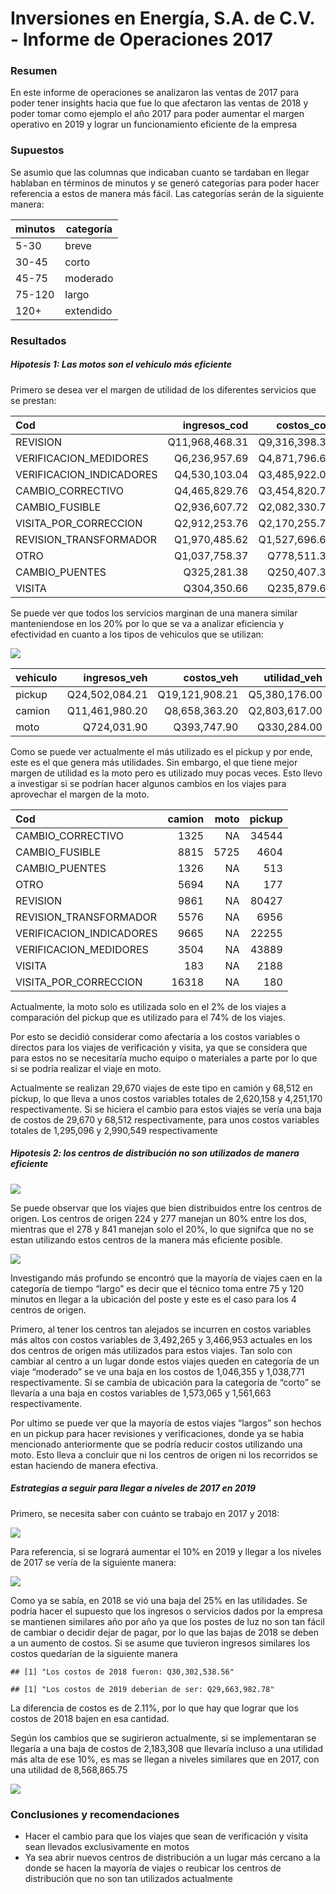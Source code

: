 
# Inversiones en Energía, S.A. de C.V. - Informe de Operaciones 2017

### Resumen

En este informe de operaciones se analizaron las ventas de 2017 para
poder tener insights hacia que fue lo que afectaron las ventas de 2018 y
poder tomar como ejemplo el año 2017 para poder aumentar el margen
operativo en 2019 y lograr un funcionamiento eficiente de la empresa

### Supuestos

Se asumio que las columnas que indicaban cuanto se tardaban en llegar
hablaban en términos de minutos y se generó categorías para poder hacer
referencia a estos de manera más fácil. Las categorías serán de la
siguiente manera:

| minutos | categoría |
|---------|-----------|
| 5-30    | breve     |
| 30-45   | corto     |
| 45-75   | moderado  |
| 75-120  | largo     |
| 120+    | extendido |

### Resultados

##### Hipotesis 1: Las motos son el vehiculo más eficiente

Primero se desea ver el margen de utilidad de los diferentes servicios
que se prestan:

<table>
<thead>
<tr>
<th style="text-align:left;">
Cod
</th>
<th style="text-align:right;">
ingresos_cod
</th>
<th style="text-align:right;">
costos_cod
</th>
<th style="text-align:right;">
utilidad_cod
</th>
<th style="text-align:left;">
margen_ut_cod
</th>
</tr>
</thead>
<tbody>
<tr>
<td style="text-align:left;">
REVISION
</td>
<td style="text-align:right;">
Q11,968,468.31
</td>
<td style="text-align:right;">
Q9,316,398.31
</td>
<td style="text-align:right;">
Q2,652,070.00
</td>
<td style="text-align:left;">
0.22
</td>
</tr>
<tr>
<td style="text-align:left;">
VERIFICACION_MEDIDORES
</td>
<td style="text-align:right;">
Q6,236,957.69
</td>
<td style="text-align:right;">
Q4,871,796.69
</td>
<td style="text-align:right;">
Q1,365,161.00
</td>
<td style="text-align:left;">
0.22
</td>
</tr>
<tr>
<td style="text-align:left;">
VERIFICACION_INDICADORES
</td>
<td style="text-align:right;">
Q4,530,103.04
</td>
<td style="text-align:right;">
Q3,485,922.04
</td>
<td style="text-align:right;">
Q1,044,181.00
</td>
<td style="text-align:left;">
0.23
</td>
</tr>
<tr>
<td style="text-align:left;">
CAMBIO_CORRECTIVO
</td>
<td style="text-align:right;">
Q4,465,829.76
</td>
<td style="text-align:right;">
Q3,454,820.76
</td>
<td style="text-align:right;">
Q1,011,009.00
</td>
<td style="text-align:left;">
0.23
</td>
</tr>
<tr>
<td style="text-align:left;">
CAMBIO_FUSIBLE
</td>
<td style="text-align:right;">
Q2,936,607.72
</td>
<td style="text-align:right;">
Q2,082,330.72
</td>
<td style="text-align:right;">
Q854,277.00
</td>
<td style="text-align:left;">
0.29
</td>
</tr>
<tr>
<td style="text-align:left;">
VISITA_POR_CORRECCION
</td>
<td style="text-align:right;">
Q2,912,253.76
</td>
<td style="text-align:right;">
Q2,170,255.76
</td>
<td style="text-align:right;">
Q741,998.00
</td>
<td style="text-align:left;">
0.25
</td>
</tr>
<tr>
<td style="text-align:left;">
REVISION_TRANSFORMADOR
</td>
<td style="text-align:right;">
Q1,970,485.62
</td>
<td style="text-align:right;">
Q1,527,696.62
</td>
<td style="text-align:right;">
Q442,789.00
</td>
<td style="text-align:left;">
0.22
</td>
</tr>
<tr>
<td style="text-align:left;">
OTRO
</td>
<td style="text-align:right;">
Q1,037,758.37
</td>
<td style="text-align:right;">
Q778,511.37
</td>
<td style="text-align:right;">
Q259,247.00
</td>
<td style="text-align:left;">
0.25
</td>
</tr>
<tr>
<td style="text-align:left;">
CAMBIO_PUENTES
</td>
<td style="text-align:right;">
Q325,281.38
</td>
<td style="text-align:right;">
Q250,407.38
</td>
<td style="text-align:right;">
Q74,874.00
</td>
<td style="text-align:left;">
0.23
</td>
</tr>
<tr>
<td style="text-align:left;">
VISITA
</td>
<td style="text-align:right;">
Q304,350.66
</td>
<td style="text-align:right;">
Q235,879.66
</td>
<td style="text-align:right;">
Q68,471.00
</td>
<td style="text-align:left;">
0.22
</td>
</tr>
</tbody>
</table>

Se puede ver que todos los servicios marginan de una manera similar
manteniendose en los 20% por lo que se va a analizar eficiencia y
efectividad en cuanto a los tipos de vehiculos que se utilizan:

![](lab-7_files/figure-gfm/unnamed-chunk-4-1.png)<!-- -->
<table>
<thead>
<tr>
<th style="text-align:left;">
vehiculo
</th>
<th style="text-align:right;">
ingresos_veh
</th>
<th style="text-align:right;">
costos_veh
</th>
<th style="text-align:right;">
utilidad_veh
</th>
<th style="text-align:left;">
margen_ut_veh
</th>
</tr>
</thead>
<tbody>
<tr>
<td style="text-align:left;">
pickup
</td>
<td style="text-align:right;">
Q24,502,084.21
</td>
<td style="text-align:right;">
Q19,121,908.21
</td>
<td style="text-align:right;">
Q5,380,176.00
</td>
<td style="text-align:left;">
0.22
</td>
</tr>
<tr>
<td style="text-align:left;">
camion
</td>
<td style="text-align:right;">
Q11,461,980.20
</td>
<td style="text-align:right;">
Q8,658,363.20
</td>
<td style="text-align:right;">
Q2,803,617.00
</td>
<td style="text-align:left;">
0.24
</td>
</tr>
<tr>
<td style="text-align:left;">
moto
</td>
<td style="text-align:right;">
Q724,031.90
</td>
<td style="text-align:right;">
Q393,747.90
</td>
<td style="text-align:right;">
Q330,284.00
</td>
<td style="text-align:left;">
0.46
</td>
</tr>
</tbody>
</table>

Como se puede ver actualmente el más utilizado es el pickup y por ende,
este es el que genera más utilidades. Sin embargo, el que tiene mejor
margen de utilidad es la moto pero es utilizado muy pocas veces. Esto
llevo a investigar si se podrían hacer algunos cambios en los viajes
para aprovechar el margen de la moto.

<table>
<thead>
<tr>
<th style="text-align:left;">
Cod
</th>
<th style="text-align:right;">
camion
</th>
<th style="text-align:right;">
moto
</th>
<th style="text-align:right;">
pickup
</th>
</tr>
</thead>
<tbody>
<tr>
<td style="text-align:left;">
CAMBIO_CORRECTIVO
</td>
<td style="text-align:right;">
1325
</td>
<td style="text-align:right;">
NA
</td>
<td style="text-align:right;">
34544
</td>
</tr>
<tr>
<td style="text-align:left;">
CAMBIO_FUSIBLE
</td>
<td style="text-align:right;">
8815
</td>
<td style="text-align:right;">
5725
</td>
<td style="text-align:right;">
4604
</td>
</tr>
<tr>
<td style="text-align:left;">
CAMBIO_PUENTES
</td>
<td style="text-align:right;">
1326
</td>
<td style="text-align:right;">
NA
</td>
<td style="text-align:right;">
513
</td>
</tr>
<tr>
<td style="text-align:left;">
OTRO
</td>
<td style="text-align:right;">
5694
</td>
<td style="text-align:right;">
NA
</td>
<td style="text-align:right;">
177
</td>
</tr>
<tr>
<td style="text-align:left;">
REVISION
</td>
<td style="text-align:right;">
9861
</td>
<td style="text-align:right;">
NA
</td>
<td style="text-align:right;">
80427
</td>
</tr>
<tr>
<td style="text-align:left;">
REVISION_TRANSFORMADOR
</td>
<td style="text-align:right;">
5576
</td>
<td style="text-align:right;">
NA
</td>
<td style="text-align:right;">
6956
</td>
</tr>
<tr>
<td style="text-align:left;">
VERIFICACION_INDICADORES
</td>
<td style="text-align:right;">
9665
</td>
<td style="text-align:right;">
NA
</td>
<td style="text-align:right;">
22255
</td>
</tr>
<tr>
<td style="text-align:left;">
VERIFICACION_MEDIDORES
</td>
<td style="text-align:right;">
3504
</td>
<td style="text-align:right;">
NA
</td>
<td style="text-align:right;">
43889
</td>
</tr>
<tr>
<td style="text-align:left;">
VISITA
</td>
<td style="text-align:right;">
183
</td>
<td style="text-align:right;">
NA
</td>
<td style="text-align:right;">
2188
</td>
</tr>
<tr>
<td style="text-align:left;">
VISITA_POR_CORRECCION
</td>
<td style="text-align:right;">
16318
</td>
<td style="text-align:right;">
NA
</td>
<td style="text-align:right;">
180
</td>
</tr>
</tbody>
</table>

Actualmente, la moto solo es utilizada solo en el 2% de los viajes a
comparación del pickup que es utilizado para el 74% de los viajes.

Por esto se decidió considerar como afectaría a los costos variables o
directos para los viajes de verificación y visita, ya que se considera
que para estos no se necesitaría mucho equipo o materiales a parte por
lo que si se podría realizar el viaje en moto.

Actualmente se realizan 29,670 viajes de este tipo en camión y 68,512 en
pickup, lo que lleva a unos costos variables totales de 2,620,158 y
4,251,170 respectivamente. Si se hiciera el cambio para estos viajes se
vería una baja de costos de 29,670 y 68,512 respectivamente, para unos
costos variables totales de 1,295,096 y 2,990,549 respectivamente

##### Hipotesis 2: los centros de distribución no son utilizados de manera eficiente

![](lab-7_files/figure-gfm/unnamed-chunk-7-1.png)<!-- -->

Se puede observar que los viajes que bien distribuidos entre los centros
de origen. Los centros de origen 224 y 277 manejan un 80% entre los dos,
mientras que el 278 y 841 manejan solo el 20%, lo que signifca que no se
estan utilizando estos centros de la manera más eficiente posible.

![](lab-7_files/figure-gfm/unnamed-chunk-8-1.png)<!-- -->

Investigando más profundo se encontró que la mayoría de viajes caen en
la categoría de tiempo “largo” es decir que el técnico toma entre 75 y
120 minutos en llegar a la ubicación del poste y este es el caso para
los 4 centros de origen.

Primero, al tener los centros tan alejados se incurren en costos
variables más altos con costos variables de 3,492,265 y 3,466,953
actuales en los dos centros de origen más utilizados para estos viajes.
Tan solo con cambiar al centro a un lugar donde estos viajes queden en
categoría de un viaje “moderado” se ve una baja en los costos de
1,046,355 y 1,038,771 respectivamente. Si se cambia de ubicación para la
categoría de “corto” se llevaría a una baja en costos variables de
1,573,065 y 1,561,663 respectivamente.

Por ultimo se puede ver que la mayoría de estos viajes “largos” son
hechos en un pickup para hacer revisiones y verificaciones, donde ya se
habia mencionado anteriormente que se podría reducir costos utilizando
una moto. Esto lleva a concluir que ni los centros de origen ni los
recorridos se estan haciendo de manera efectiva.

##### Estrategias a seguir para llegar a niveles de 2017 en 2019

Primero, se necesita saber con cuánto se trabajo en 2017 y 2018:

![](lab-7_files/figure-gfm/unnamed-chunk-12-1.png)<!-- -->

Para referencia, si se logrará aumentar el 10% en 2019 y llegar a los
niveles de 2017 se vería de la siguiente manera:

![](lab-7_files/figure-gfm/unnamed-chunk-13-1.png)<!-- -->

Como ya se sabía, en 2018 se vió una baja del 25% en las utilidades. Se
podría hacer el supuesto que los ingresos o servicios dados por la
empresa se mantienen similares año por año ya que los postes de luz no
son tan fácil de cambiar o decidir dejar de pagar, por lo que las bajas
de 2018 se deben a un aumento de costos. Si se asume que tuvieron
ingresos similares los costos quedarían de la siguiente manera

    ## [1] "Los costos de 2018 fueron: Q30,302,538.56"

    ## [1] "Los costos de 2019 deberian de ser: Q29,663,982.78"

La diferencia de costos es de 2.11%, por lo que hay que lograr que los
costos de 2018 bajen en esa cantidad.

Según los cambios que se sugirieron actualmente, si se implementaran se
llegaría a una baja de costos de 2,183,308 que llevaría incluso a una
utilidad más alta de ese 10%, es mas se llegan a niveles similares que
en 2017, con una utilidad de 8,568,865.75

![](lab-7_files/figure-gfm/unnamed-chunk-16-1.png)<!-- -->

### Conclusiones y recomendaciones

- Hacer el cambio para que los viajes que sean de verificación y visita
  sean llevados exclusivamente en motos
- Ya sea abrir nuevos centros de distribución a un lugar más cercano a
  la donde se hacen la mayoría de viajes o reubicar los centros de
  distribución que no son tan utilizados actualmente
